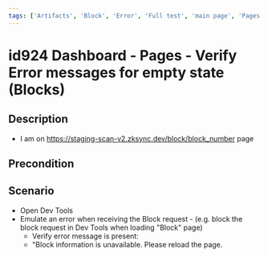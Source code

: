 ```yaml
---
tags: ['Artifacts', 'Block', 'Error', 'Full test', 'main page', 'Pages', 'regression', 'Active']
---
```


# id924 Dashboard - Pages - Verify Error messages for empty state (Blocks)

## Description
  - I am on https://staging-scan-v2.zksync.dev/block/block_number page

## Precondition


## Scenario
- Open Dev Tools
- Emulate an error when receiving the Block request
                - (e.g. block the block request in Dev Tools when loading "Block" page)
    - Verify error message is present:
    - "Block information is unavailable. Please reload the page.
